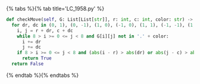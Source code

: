 {% tabs %}{% tab title='LC_1958.py' %}

```py
def checkMove(self, G: List[List[str]], r: int, c: int, color: str) -> bool:
  for dr, dc in (0, 1), (0, -1), (1, 0), (-1, 0), (1, 1), (-1, -1), (1, -1), (-1, 1):
    i, j = r + dr, c + dc
    while 8 > i >= 0 <= j < 8 and G[i][j] not in '.' + color:
      i += dr
      j += dc
    if 8 > i >= 0 <= j < 8 and (abs(i - r) > abs(dr) or abs(j - c) > abs(dc)) and G[i][j] == color:
      return True
  return False
```

{% endtab %}{% endtabs %}
